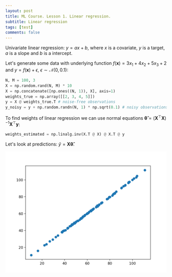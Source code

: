 ```yaml
---
layout: post
title: ML Course. Lesson 1. Linear regression.
subtitle: Linear regression
tags: [test]
comments: false
---
```


Univariate linear regression: $y = ax + b$, where $x$ is a covariate, $y$ is a target, $a$ is a slope and $b$ is a intercept.

Let's generate some data with underlying function $f(\mathbf{x}) = 3x_1 + 4x_2 + 5x_3 + 2$ and $y = f(\mathbf{x}) + \epsilon$, $\epsilon \sim \mathcal{N}(0, 0.1)$:
```python
N, M = 100, 3
X = np.random.rand(N, M) * 10
X = np.concatenate([np.ones((N, 1)), X], axis=1)
weights_true = np.array([[2, 3, 4, 5]])
y = X @ weights_true.T # noise-free observations
y_noisy = y + np.random.randn(N, 1) * np.sqrt(0.1) # noisy observations
```
To find weights of linear regression we can use normal equations $\pmb{\hat{\theta}} = (\mathbf{X}^\top \mathbf{X})^{-1} \mathbf{X}^\top\mathbf{y}$:
```python
weights_estimated = np.linalg.inv(X.T @ X) @ X.T @ y
```

Let's look at predictions: $\hat{y} = \mathbf{X} \pmb{\hat{\theta}}$.

![Predictions](https://github.com/bsuleymanov/bsuleymanov.github.io/blob/master/assets/img/Figure_1.png)
